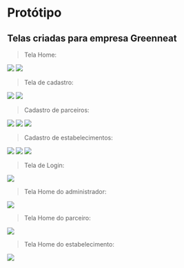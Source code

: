 # Protótipo
## Telas criadas para empresa Greenneat 

> Tela Home:

 <img src = "https://github.com/TechForce-ADS/imagens/blob/main/tela-home1-gr.png" >

 <img src = "https://github.com/TechForce-ADS/imagens/blob/main/tela-home2-gr.png" >

 > Tela de cadastro:

 <img src = "https://github.com/TechForce-ADS/imagens/blob/main/tela-cadastro1-gr.png" >
 <img src = "https://github.com/TechForce-ADS/imagens/blob/main/tela-cadastro2-gr.png" >

 > Cadastro de parceiros:

 <img src = "https://github.com/TechForce-ADS/imagens/blob/main/tela-cadastro-parceiro1-gr.png" >
 <img src = "https://github.com/TechForce-ADS/imagens/blob/main/tela-cadastro-parceiro2-gr.png" >
 <img src = "https://github.com/TechForce-ADS/imagens/blob/main/tela-cadastro-parceiro3-gr.png" >

> Cadastro de estabelecimentos:

 <img src = "https://github.com/TechForce-ADS/imagens/blob/main/tela-cadastro-estab1-gr.png" >
 <img src = "https://github.com/TechForce-ADS/imagens/blob/main/tela-cadastro-estab2-gr.png" >
 <img src = "https://github.com/TechForce-ADS/imagens/blob/main/tela-cadastro-estab3-gr.png" >

 > Tela de Login:

 <img src = "https://github.com/TechForce-ADS/imagens/blob/main/tela-login1-gr.png" >

 >Tela Home do administrador:

 <img src = "https://github.com/TechForce-ADS/imagens/blob/main/tela-home-admin1-gr.png" >

 > Tela Home do parceiro:

 <img src = "https://github.com/TechForce-ADS/imagens/blob/main/tela-home-parceiro1-gr.png" >

 > Tela Home do estabelecimento:

 <img src = "https://github.com/TechForce-ADS/imagens/blob/main/tela-home-estab1-gr.png" >
